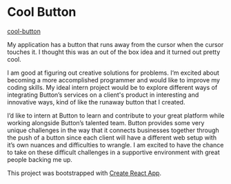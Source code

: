 # Cool Button

[cool-button](https://cool-button.herokuapp.com/)

My application has a button that runs away from the cursor when the cursor touches it. I thought this was an out of the box idea and it turned out pretty cool.

I am good at figuring out creative solutions for problems. I‘m excited about becoming a more accomplished programmer and would like to improve my coding skills. My ideal intern project would be to explore different ways of integrating Button’s services on a client's product in interesting and innovative ways, kind of like the runaway button that I created.

I’d like to intern at Button to learn and contribute to your great platform while working alongside Button’s talented team. Button provides some very unique challenges in the way that it connects businesses together through the push of a button since each client will have a different web setup with it’s own nuances and difficulties to wrangle. I am excited to have the chance to take on these difficult challenges in a supportive environment with great people backing me up.

This project was bootstrapped with [Create React App](https://github.com/facebookincubator/create-react-app).

